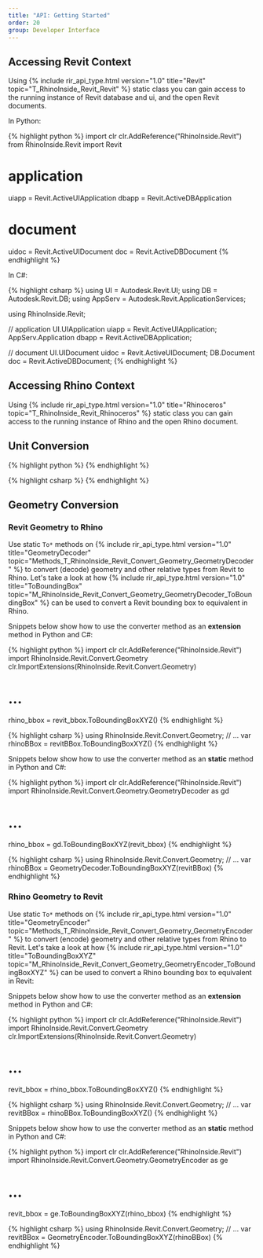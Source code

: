 ```yaml
---
title: "API: Getting Started"
order: 20
group: Developer Interface
---
```


## Accessing Revit Context

Using {% include rir_api_type.html version="1.0" title="Revit" topic="T_RhinoInside_Revit_Revit" %} static class you can gain access to the running instance of Revit database and ui, and the open Revit documents.

In Python:

{% highlight python %}
import clr
clr.AddReference("RhinoInside.Revit")
from RhinoInside.Revit import Revit

# application
uiapp = Revit.ActiveUIApplication
dbapp = Revit.ActiveDBApplication

# document
uidoc = Revit.ActiveUIDocument
doc = Revit.ActiveDBDocument
{% endhighlight %}

In C#:

{% highlight csharp %}
using UI = Autodesk.Revit.UI;
using DB = Autodesk.Revit.DB;
using AppServ = Autodesk.Revit.ApplicationServices;

using RhinoInside.Revit;

// application
UI.UIApplication uiapp = Revit.ActiveUIApplication;
AppServ.Application dbapp = Revit.ActiveDBApplication;

// document
UI.UIDocument uidoc = Revit.ActiveUIDocument;
DB.Document doc = Revit.ActiveDBDocument;
{% endhighlight %}



## Accessing Rhino Context

Using {% include rir_api_type.html version="1.0" title="Rhinoceros" topic="T_RhinoInside_Revit_Rhinoceros" %} static class you can gain access to the running instance of Rhino and the open Rhino document.

## Unit Conversion

{% highlight python %}
{% endhighlight %}

{% highlight csharp %}
{% endhighlight %}

## Geometry Conversion

### Revit Geometry to Rhino

Use static `To*` methods on {% include rir_api_type.html version="1.0" title="GeometryDecoder" topic="Methods_T_RhinoInside_Revit_Convert_Geometry_GeometryDecoder" %} to convert (decode) geometry and other relative types from Revit to Rhino. Let's take a look at how {% include rir_api_type.html version="1.0" title="ToBoundingBox" topic="M_RhinoInside_Revit_Convert_Geometry_GeometryDecoder_ToBoundingBox" %} can be used to convert a Revit bounding box to equivalent in Rhino.

Snippets below show how to use the converter method as an **extension** method in Python and C#:

{% highlight python %}
import clr
clr.AddReference("RhinoInside.Revit")
import RhinoInside.Revit.Convert.Geometry
clr.ImportExtensions(RhinoInside.Revit.Convert.Geometry)
# ...
rhino_bbox = revit_bbox.ToBoundingBoxXYZ()
{% endhighlight %}

{% highlight csharp %}
using RhinoInside.Revit.Convert.Geometry;
// ...
var rhinoBBox = revitBBox.ToBoundingBoxXYZ()
{% endhighlight %}

Snippets below show how to use the converter method as an **static** method in Python and C#:

{% highlight python %}
import clr
clr.AddReference("RhinoInside.Revit")
import RhinoInside.Revit.Convert.Geometry.GeometryDecoder as gd
# ...
rhino_bbox = gd.ToBoundingBoxXYZ(revit_bbox)
{% endhighlight %}

{% highlight csharp %}
using RhinoInside.Revit.Convert.Geometry;
// ...
var rhinoBBox = GeometryDecoder.ToBoundingBoxXYZ(revitBBox)
{% endhighlight %}


### Rhino Geometry to Revit

Use static `To*` methods on {% include rir_api_type.html version="1.0" title="GeometryEncoder" topic="Methods_T_RhinoInside_Revit_Convert_Geometry_GeometryEncoder" %} to convert (encode) geometry and other relative types from Rhino to Revit. Let's take a look at how {% include rir_api_type.html version="1.0" title="ToBoundingBoxXYZ" topic="M_RhinoInside_Revit_Convert_Geometry_GeometryEncoder_ToBoundingBoxXYZ" %} can be used to convert a Rhino bounding box to equivalent in Revit:

Snippets below show how to use the converter method as an **extension** method in Python and C#:

{% highlight python %}
import clr
clr.AddReference("RhinoInside.Revit")
import RhinoInside.Revit.Convert.Geometry
clr.ImportExtensions(RhinoInside.Revit.Convert.Geometry)
# ...
revit_bbox = rhino_bbox.ToBoundingBoxXYZ()
{% endhighlight %}

{% highlight csharp %}
using RhinoInside.Revit.Convert.Geometry;
// ...
var revitBBox = rhinoBBox.ToBoundingBoxXYZ()
{% endhighlight %}

Snippets below show how to use the converter method as an **static** method in Python and C#:

{% highlight python %}
import clr
clr.AddReference("RhinoInside.Revit")
import RhinoInside.Revit.Convert.Geometry.GeometryEncoder as ge
# ...
revit_bbox = ge.ToBoundingBoxXYZ(rhino_bbox)
{% endhighlight %}

{% highlight csharp %}
using RhinoInside.Revit.Convert.Geometry;
// ...
var revitBBox = GeometryEncoder.ToBoundingBoxXYZ(rhinoBBox)
{% endhighlight %}
